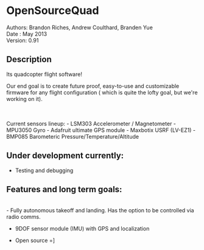 OpenSourceQuad
==========

Authors: Brandon Riches, Andrew Coulthard, Branden Yue  <br />
Date   : May 2013 <br />
Version: 0.91 <br />

Description
-----------

Its quadcopter flight software! 

Our end goal is to create future proof, easy-to-use 
and customizable firmware for any flight configuration ( which is quite the lofty goal, but we're working on it).
<br /><br />



<br />
Current sensors lineup:
 - LSM303 Accelerometer / Magnetometer 
 - MPU3050 Gyro
 - Adafruit ultimate GPS module
 - Maxbotix USRF (LV-EZ1)
 - BMP085 Barometeric Pressure/Temperature/Altitude
 

Under development currently:
----------------------------

- Testing and debugging


Features and long term goals:
----------------------------
   <br />
  - Fully autonomous takeoff and landing. Has the option to be controlled via radio comms. <br />

  - 9DOF sensor module (IMU) with GPS and localization  <br />
  
  - Open source =]
   <br />
   <br />


